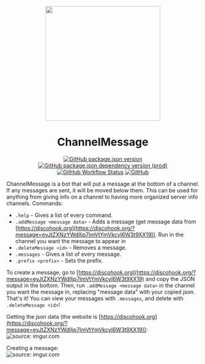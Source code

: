 <p align="center">
<img src="https://i.imgur.com/YE0mYLs.png" width="300px"/>
</p>
<h1 align="center">ChannelMessage</h1>
<p align="center">
<a href="https://github.com/PintTheDragon/ChannelMessage"><img alt="GitHub package.json version" src="https://img.shields.io/github/package-json/v/PintTheDragon/ChannelMessage"></a>
<a href="https://discord.js.org"><img alt="GitHub package.json dependency version (prod)" src="https://img.shields.io/github/package-json/dependency-version/PintTheDragon/ChannelMessage/discord.js"></a>
<a href="https://github.com/PintTheDragon/ChannelMessage"><img alt="GitHub Workflow Status" src="https://img.shields.io/github/workflow/status/PintTheDragon/ChannelMessage/CI"></a>
<a href="https://github.com/PintTheDragon/ChannelMessage"><img alt="GitHub" src="https://img.shields.io/github/license/PintTheDragon/ChannelMessage"></a>
</p>

ChannelMessage is a bot that will put a message at the bottom of a channel. If any messages are sent, it will be moved below them. This can be used for anything from giving info on a channel to having more organized server info channels. Commands:

*   `.help` - Gives a list of every command.
*   `.addMessage <message data>` - Adds a message (get message data from [https://discohook.org](https://discohook.org/?message=eyJtZXNzYWdlIjp7ImVtYmVkcyI6W3t9XX19)). Run in the channel you want the message to appear in
*   `.deleteMessage <id>` - Removes a message.
*   `.messages` - Gives a list of every message.
*   `.prefix <prefix>` - Sets the prefix.

To create a message, go to [https://discohook.org](https://discohook.org/?message=eyJtZXNzYWdlIjp7ImVtYmVkcyI6W3t9XX19) and copy the JSON output in the bottom. Then, run `.addMessage <message data>` in the channel you want the message in, replacing "message data" with your copied json. That's it! You can view your messages with `.messages`, and delete with `.deleteMessage <id>`!
  
Getting the json data (the website is [https://discohook.org](https://discohook.org/?message=eyJtZXNzYWdlIjp7ImVtYmVkcyI6W3t9XX19)):  
![](https://i.imgur.com/N0Y5z1P.gif "source: imgur.com") 

Creating a message:  
![](https://i.imgur.com/VmFYUlc.gif "source: imgur.com")
